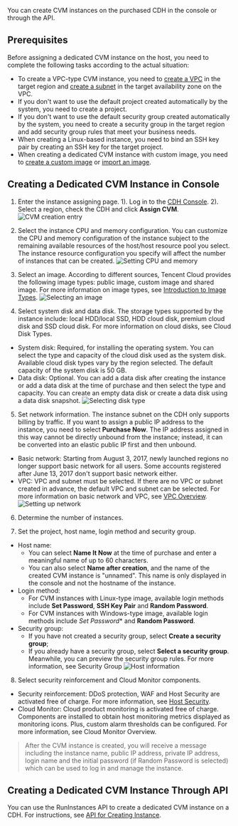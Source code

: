 You can create CVM instances on the purchased CDH in the console or through the API.

## Prerequisites
Before assigning a dedicated CVM instance on the host, you need to complete the following tasks according to the actual situation:
- To create a VPC-type CVM instance, you need to [create a VPC](https://cloud.tencent.com/document/product/215/8113) in the target region and [create a subnet](https://cloud.tencent.com/document/product/215/8114) in the target availability zone on the VPC.
- If you don't want to use the default project created automatically by the system, you need to create a project.
- If you don't want to use the default security group created automatically by the system, you need to create a security group in the target region and add security group rules that meet your business needs.
- When creating a Linux-based instance, you need to bind an SSH key pair by creating an SSH key for the target project.
- When creating a dedicated CVM instance with custom image, you need to [create a custom image](https://cloud.tencent.com/document/product/213/4942) or [import an image](https://cloud.tencent.com/document/product/213/4945).

## Creating a Dedicated CVM Instance in Console

1. Enter the instance assigning page.
1). Log in to the [CDH Console](https://console.cloud.tencent.com/cvm/cdh).
2). Select a region, check the CDH and click **Assign CVM**.
![CVM creation entry](https://main.qcloudimg.com/raw/449fd0352f70f7b530ff0e3c5b8b667c.png)

2. Select the instance CPU and memory configuration.
You can customize the CPU and memory configuration of the instance subject to the remaining available resources of the host/host resource pool you select. The instance resource configuration you specify will affect the number of instances that can be created.
![Setting CPU and memory](https://main.qcloudimg.com/raw/19246bbf58a97cdc1d8f9dc025068983.png)

3. Select an image.
According to different sources, Tencent Cloud provides the following image types: public image, custom image and shared image. For more information on image types, see [Introduction to Image Types](https://cloud.tencent.com/document/product/213/4941).
![Selecting an image](https://main.qcloudimg.com/raw/687824b62a6647f17e9efce72bea0b4e.png)

4. Select system disk and data disk.
The storage types supported by the instance include: local HDD/local SSD, HDD cloud disk, premium cloud disk and SSD cloud disk.
For more information on cloud disks, see Cloud Disk Types.
 - System disk: Required, for installing the operating system. You can select the type and capacity of the cloud disk used as the system disk. Available cloud disk types vary by the region selected. The default capacity of the system disk is 50 GB.
 - Data disk: Optional. You can add a data disk after creating the instance or add a data disk at the time of purchase and then select the type and capacity. You can create an empty data disk or create a data disk using a data disk snapshot.
![Selecting disk type](https://main.qcloudimg.com/raw/d6624835fc0aed2a315ddee0641013b2.png)

5. Set network information.
The instance subnet on the CDH only supports billing by traffic. If you want to assign a public IP address to the instance, you need to select **Purchase Now**. The IP address assigned in this way cannot be directly unbound from the instance; instead, it can be converted into an elastic public IP first and then unbound.
 - Basic network: Starting from August 3, 2017, newly launched regions no longer support basic network for all users. Some accounts registered after June 13, 2017 don't support basic network either.
 - VPC: VPC and subnet must be selected. If there are no VPC or subnet created in advance, the default VPC and subnet can be selected. For more information on basic network and VPC, see [VPC Overview](https://cloud.tencent.com/document/product/215/535).
![Setting up network](https://main.qcloudimg.com/raw/044ed130ea9bbff02664ef0b3b0e0b53.png)

6. Determine the number of instances.

7. Set the project, host name, login method and security group.
 - Host name:
     - You can select **Name It Now** at the time of purchase and enter a meaningful name of up to 60 characters.
     - You can also select **Name after creation**, and the name of the created CVM instance is "unnamed". This name is only displayed in the console and not the hostname of the instance.
 - Login method:
     - For CVM instances with Linux-type image, available login methods include **Set Password**, **SSH Key Pair** and **Random Password**.
     - For CVM instances with Windows-type image, available login methods include *Set Password** and **Random Password**.
 - Security group:
     - If you have not created a security group, select **Create a security group**;
     - If you already have a security group, select **Select a security group**.
Meanwhile, you can preview the security group rules. For more information, see Security Group
![Host information](https://main.qcloudimg.com/raw/20ba29ea87e44cd2d0d7cdde37737c69.png)

8. Select security reinforcement and Cloud Monitor components.
 - Security reinforcement: DDoS protection, WAF and Host Security are activated free of charge. For more information, see [Host Security](https://cloud.tencent.com/document/product/296/2221).
 - Cloud Monitor: Cloud product monitoring is activated free of charge. Components are installed to obtain host monitoring metrics displayed as monitoring icons. Plus, custom alarm thresholds can be configured. For more information, see Cloud Monitor Overview.

> After the CVM instance is created, you will receive a message including the instance name, public IP address, private IP address, login name and the initial password (if Random Password is selected) which can be used to log in and manage the instance.

## Creating a Dedicated CVM Instance Through API
You can use the RunInstances API to create a dedicated CVM instance on a CDH. For instructions, see [API for Creating Instance](https://cloud.tencent.com/document/api/213/15730).
